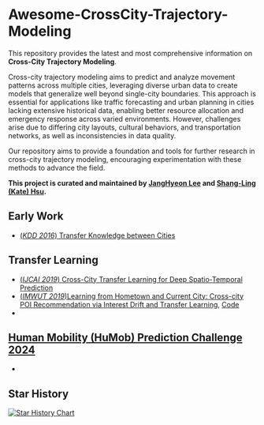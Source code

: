 # Awesome-CrossCity-Trajectory-Modeling

This repository provides the latest and most comprehensive information on **Cross-City Trajectory Modeling**.

Cross-city trajectory modeling aims to predict and analyze movement patterns across multiple cities, leveraging diverse urban data to create models that generalize well beyond single-city boundaries. This approach is essential for applications like traffic forecasting and urban planning in cities lacking extensive historical data, enabling better resource allocation and emergency response across varied environments. However, challenges arise due to differing city layouts, cultural behaviors, and transportation networks, as well as inconsistencies in data quality.

Our repository aims to provide a foundation and tools for further research in cross-city trajectory modeling, encouraging experimentation with these methods to advance the field.

**This project is curated and maintained by [JangHyeon Lee](https://janghyeon-lee.github.io/) and [Shang-Ling (Kate) Hsu](https://ktxlh.github.io/).**

## Early Work
+ [(*KDD 2016*) Transfer Knowledge between Cities](http://urban-computing.com/pdf/Transfer_Knowledge_between_cities_Zheng.pdf)

## Transfer Learning
+ [(*IJCAI 2019*) Cross-City Transfer Learning for Deep Spatio-Temporal Prediction](https://arxiv.org/abs/1802.00386)
+ [(*IMWUT 2019*)Learning from Hometown and Current City: Cross-city POI Recommendation via Interest Drift and Transfer Learning](https://fi.ee.tsinghua.edu.cn/public/publications/1ebc2722-92c0-11eb-96bc-0242ac120003.pdf), [Code](https://github.com/AugustusYu/Cross-city-MF)
+ 

## [Human Mobility (HuMob) Prediction Challenge 2024](https://wp.nyu.edu/humobchallenge2024/)
+ 

## Star History
[![Star History Chart](https://api.star-history.com/svg?repos=janghyeon-lee/Awesome-CrossCity-Trajectory-Modeling&type=Date)](https://star-history.com/#janghyeon-lee/Awesome-CrossCity-Trajectory-Modeling&Date)
